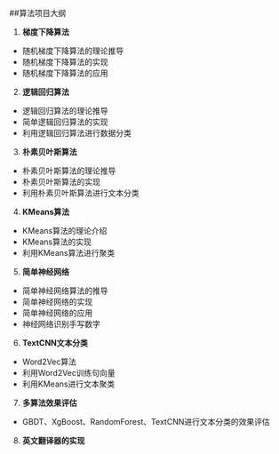 ##算法项目大纲

1. **梯度下降算法**
* 随机梯度下降算法的理论推导
* 随机梯度下降算法的实现
* 随机梯度下降算法的应用

2. **逻辑回归算法**
  * 逻辑回归算法的理论推导
  * 简单逻辑回归算法的实现
  * 利用逻辑回归算法进行数据分类

3. **朴素贝叶斯算法**
  * 朴素贝叶斯算法的理论推导
  * 朴素贝叶斯算法的实现
  * 利用朴素贝叶斯算法进行文本分类

4. **KMeans算法**
  * KMeans算法的理论介绍
  * KMeans算法的实现
  * 利用KMeans算法进行聚类

5. **简单神经网络**
  * 简单神经网络算法的推导
  * 简单神经网络的实现
  * 简单神经网络的应用
  * 神经网络识别手写数字

6. **TextCNN文本分类**
  * Word2Vec算法
  * 利用Word2Vec训练句向量
  * 利用KMeans进行文本聚类


7. **多算法效果评估**
* GBDT、XgBoost、RandomForest、TextCNN进行文本分类的效果评估

8. **英文翻译器的实现**
